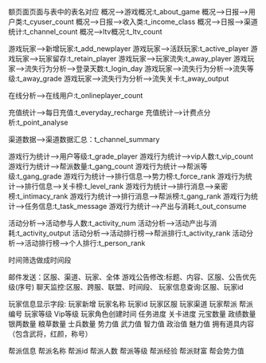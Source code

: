 额页面页面与表中的表名对应
概况-->游戏概况:t_about_game
概况-->日报-->用户类:t_cyuser_count
概况-->日报-->收入类:t_income_class
概况-->日报-->渠道统计:t_channel_count
概况-->ltv概况:t_ltv_count


游戏玩家-->新增玩家:t_add_newplayer
游戏玩家-->活跃玩家:t_active_player
游戏玩家-->玩家留存:t_retain_player
游戏玩家-->玩家流失:t_away_player
游戏玩家-->流失行为分析-->登录天数:t_login_day
游戏玩家-->流失行为分析-->流失等级:t_away_grade
游戏玩家-->流失行为分析-->流失关卡:t_away_output


在线分析-->在线用户:t_onlineplayer_count

充值统计-->每日充值:t_everyday_recharge
充值统计-->计费点分析:t_point_analyse

渠道数据-->渠道数据汇总：t_channel_summary

游戏行为统计-->用户等级:t_grade_player
游戏行为统计-->vip人数:t_vip_count
游戏行为统计-->帮派数量:t_gang_count
游戏行为统计-->帮派等级:t_gang_grade
游戏行为统计-->排行信息-->势力榜:t_force_rank
游戏行为统计-->排行信息-->关卡榜:t_level_rank
游戏行为统计-->排行消息-->亲密榜:t_intimacy_rank
游戏行为统计-->排行消息-->帮派榜:t_gang_rank
游戏行为统计-->任务信息:t_task_message
游戏行为统计-->产出与消耗:t_out_consume

活动分析-->活动参与人数:t_activity_num
活动分析-->活动产出与消耗:t_activity_output
活动分析-->活动排行榜-->帮派排行:t_activity_rank
活动分析-->活动排行榜-->个人排行:t_person_rank

时间筛选做成时间段

邮件发送：区服、渠道、玩家、全体
游戏公告修改:标题、内容、区服、公告优先级(序号)
聊天监控:区服、跨服、联盟、时间段、
玩家信息查询:区服、玩家id



玩家信息显示字段:
玩家新增
玩家名称
玩家id
玩家区服
玩家渠道
玩家帮派
帮派编号
玩家等级
Vip等级
玩家角色创建时间
任务进度
关卡进度
元宝数量
政绩数量
银两数量
粮草数量
士兵数量
势力值
武力值
智力值
政治值
魅力值
拥有道具内容
（包含武将，红颜，称号）

帮派信息
帮派名称
帮派id
帮派人数
帮派等级
帮派经验
帮派财富
帮会势力值